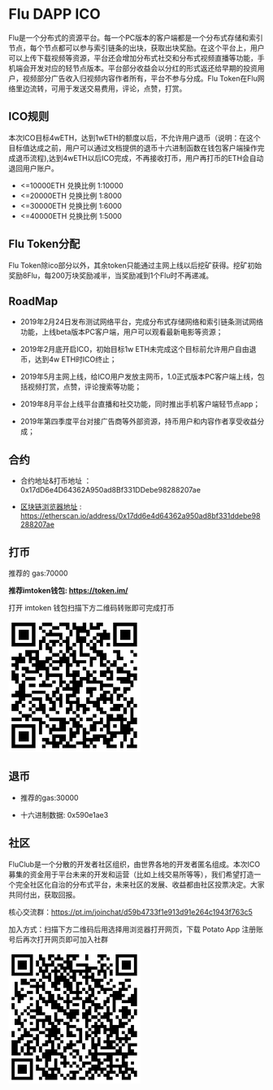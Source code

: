 # Flu DAPP ICO 

Flu是一个分布式的资源平台。每一个PC版本的客户端都是一个分布式存储和索引节点，每个节点都可以参与索引链条的出块，获取出块奖励。在这个平台上，用户可以上传下载视频等资源，平台还会增加分布式社交和分布式视频直播等功能，手机端会开发对应的轻节点版本。平台部分收益会以分红的形式返还给早期的投资用户，视频部分广告收入归视频内容作者所有，平台不参与分成。Flu Token在Flu网络里边流转，可用于发送交易费用，评论，点赞，打赏。

## ICO规则

本次ICO目标4wETH，达到1wETH的额度以后，不允许用户退币（说明：在这个目标值达成之前，用户可以通过文档提供的退币十六进制函数在钱包客户端操作完成退币流程),达到4wETH以后ICO完成，不再接收打币，用户再打币的ETH会自动退回用户账户。

* <=10000ETH 兑换比例 1:10000
* <=20000ETH 兑换比例 1:8000
* <=30000ETH 兑换比例 1:6000
* <=40000ETH 兑换比例 1:5000

## Flu Token分配

Flu Token除ico部分以外，其余token只能通过主网上线以后挖矿获得。挖矿初始奖励8Flu，每200万块奖励减半，当奖励减到1个Flu时不再递减。

## RoadMap

* 2019年2月24日发布测试网络平台，完成分布式存储网络和索引链条测试网络功能，上线beta版本PC客户端，用户可以观看最新电影等资源；
 
* 2019年2月底开启ICO，初始目标1w ETH未完成这个目标前允许用户自由退币，达到4w ETH时ICO终止；

* 2019年5月主网上线，给ICO用户发放主网币，1.0正式版本PC客户端上线，包括视频打赏，点赞，评论搜索等功能；
 
* 2019年8月平台上线平台直播和社交功能，同时推出手机客户端轻节点app；
 
* 2019年第四季度平台对接广告商等外部资源，持币用户和内容作者享受收益分成；

## 合约

* 合约地址&打币地址 ：0x17dD6e4D64362A950ad8Bf331DDebe98288207ae

* [区块链浏览器地址](https://etherscan.io/address/0x17dd6e4d64362a950ad8bf331ddebe98288207ae) : https://etherscan.io/address/0x17dd6e4d64362a950ad8bf331ddebe98288207ae

## 打币

推荐的 gas:70000

__推荐imtoken钱包: https://token.im/__

打开 imtoken 钱包扫描下方二维码转账即可完成打币

![ico](https://github.com/FluClub/ico/blob/master/fluico.png?raw=true)

## 退币

* 推荐的gas:30000  

* 十六进制数据: 0x590e1ae3 

## 社区

FluClub是一个分散的开发者社区组织，由世界各地的开发者匿名组成。本次ICO募集的资金用于平台未来的开发和运营（比如上线交易所等等），我们希望打造一个完全社区化自治的分布式平台，未来社区的发展、收益都由社区投票决定。大家共同付出，获取回报。

核心交流群：https://pt.im/joinchat/d59b4733f1e913d91e264c1943f763c5

加入方式：扫描下方二维码后用选择用浏览器打开网页，下载 Potato App 注册账号后再次打开网页即可加入社群

![group](https://github.com/FluClub/ico/blob/master/flugroup.png?raw=true)
